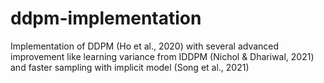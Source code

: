# ddpm-implementation
Implementation of DDPM (Ho et al., 2020) with several advanced improvement like learning variance from IDDPM (Nichol &amp; Dhariwal, 2021) and faster sampling with implicit model (Song et al., 2021)
